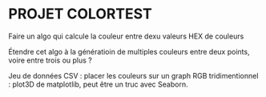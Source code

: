 # PROJET COLORTEST

Faire un algo qui calcule la couleur entre dexu valeurs HEX de couleurs

Étendre  cet algo à la génératioin de multiples couleurs entre deux points, voire entre trois ou plus ?

Jeu de données CSV : placer les couleurs sur un graph RGB tridimentionnel : plot3D de matplotlib, peut être un truc avec Seaborn.